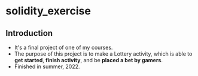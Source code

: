 # solidity_exercise
## Introduction
- It's a final project of one of my courses. 
- The purpose of this project is to make a Lottery activity, which is able to **get started**, **finish activity**, and be **placed a bet by gamers**.
- Finished in summer, 2022.
